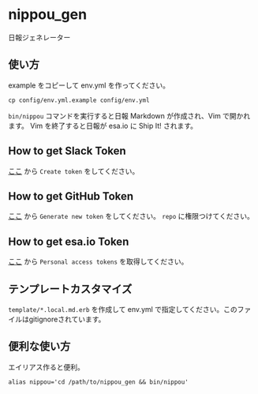 # nippou_gen
日報ジェネレーター

## 使い方

example をコピーして env.yml を作ってください。
```
cp config/env.yml.example config/env.yml
```

`bin/nippou` コマンドを実行すると日報 Markdown が作成され、Vim で開かれます。 Vim を終了すると日報が esa.io に Ship It! されます。

## How to get Slack Token

[ここ](https://api.slack.com/custom-integrations/legacy-tokens) から `Create token` をしてください。

## How to get GitHub Token

[ここ](https://github.com/settings/tokens) から `Generate new token` をしてください。 `repo` に権限つけてください。

## How to get esa.io Token

[ここ](https://staruptechnology.esa.io/user/applications) から `Personal access tokens` を取得してください。

## テンプレートカスタマイズ

`template/*.local.md.erb` を作成して env.yml で指定してください。このファイルはgitignoreされています。

## 便利な使い方

エイリアス作ると便利。

```
alias nippou='cd /path/to/nippou_gen && bin/nippou'
```
